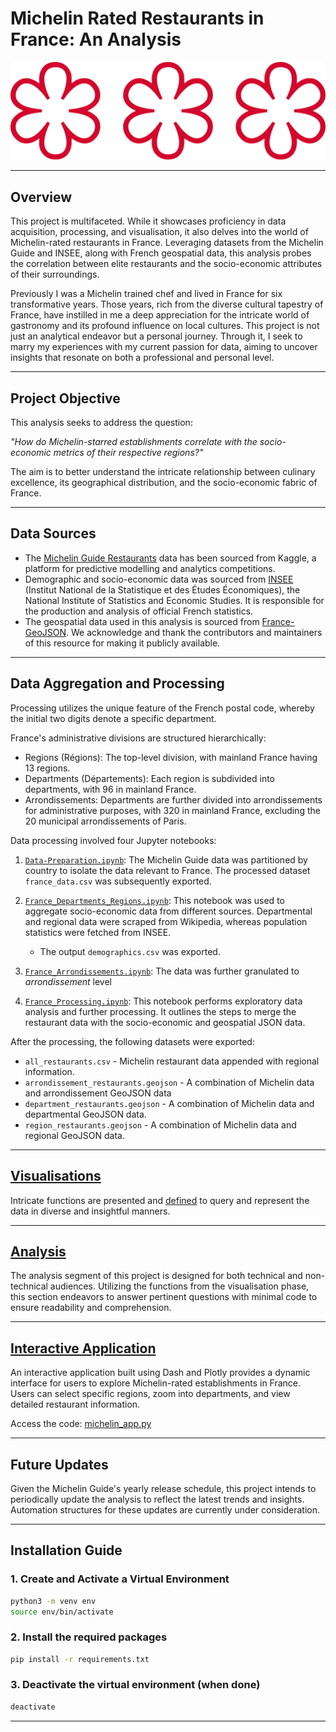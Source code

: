 # Michelin Rated Restaurants in France: An Analysis
![Michelin Star](Images/Etoile_Michelin.svg)

---

## Overview
This project is multifaceted. While it showcases proficiency in data acquisition, processing, and visualisation, it also delves into the world of Michelin-rated restaurants in France. Leveraging datasets from the Michelin Guide and INSEE, along with French geospatial data, this analysis probes the correlation between elite restaurants and the socio-economic attributes of their surroundings.

Previously I was a Michelin trained chef and lived in France for six transformative years. Those years, rich from the diverse cultural tapestry of France, have instilled in me a deep appreciation for the intricate world of gastronomy and its profound influence on local cultures. This project is not just an analytical endeavor but a personal journey. Through it, I seek to marry my experiences with my current passion for data, aiming to uncover insights that resonate on both a professional and personal level.


---

## Project Objective

This analysis seeks to address the question:

*"How do Michelin-starred establishments correlate with the socio-economic metrics of their respective regions?"* 

The aim is to better understand the intricate relationship between culinary excellence, its geographical distribution, and the socio-economic fabric of France.

---

## Data Sources
- The [Michelin Guide Restaurants](https://www.kaggle.com/datasets/ngshiheng/michelin-guide-restaurants-2021) data has been sourced from Kaggle, a platform for predictive modelling and analytics competitions.
- Demographic and socio-economic data was sourced from [INSEE](https://www.insee.fr/fr/accueil) (Institut National de la Statistique et des Études Économiques), the National Institute of Statistics and Economic Studies. It is responsible for the production and analysis of official French statistics.
- The geospatial data used in this analysis is sourced from [France-GeoJSON](https://france-geojson.gregoiredavid.fr). We acknowledge and thank the contributors and maintainers of this resource for making it publicly available.

---

## Data Aggregation and Processing
Processing utilizes the unique feature of the French postal code, whereby the initial two digits denote a specific department. 

France's administrative divisions are structured hierarchically:

- Regions (Régions): The top-level division, with mainland France having 13 regions.
- Departments (Départements): Each region is subdivided into departments, with 96 in mainland France.
- Arrondissements: Departments are further divided into arrondissements for administrative purposes, with 320 in mainland France, excluding the 20 municipal arrondissements of Paris.

Data processing involved four Jupyter notebooks:

1. [`Data-Preparation.ipynb`](Notebooks/Data-Preparation.ipynb): The Michelin Guide data was partitioned by country to isolate the data relevant to France. The processed dataset `france_data.csv` was subsequently exported.

2. [`France_Departments_Regions.ipynb`](Notebooks/France/France_Departments_Regions.ipynb): This notebook was used to aggregate socio-economic data from different sources. Departmental and regional data were scraped from Wikipedia, whereas population statistics were fetched from INSEE. 
   - The output `demographics.csv` was exported.

3. [`France_Arrondissements.ipynb`](Notebooks/France/France_Arrondissements.ipynb): The data was further granulated to *arrondissement* level

4. [`France_Processing.ipynb`](Notebooks/France/France_Processing.ipynb): This notebook performs exploratory data analysis and further processing. It outlines the steps to merge the restaurant data with the socio-economic and geospatial JSON data.

After the processing, the following datasets were exported:

- `all_restaurants.csv` - Michelin restaurant data appended with regional information.
- `arrondissement_restaurants.geojson` - A combination of Michelin data and arrondissement GeoJSON data
- `department_restaurants.geojson` - A combination of Michelin data and departmental GeoJSON data.
- `region_restaurants.geojson` - A combination of Michelin data and regional GeoJSON data.

---

## [Visualisations](Notebooks/France/France_Visualisations.ipynb)
Intricate functions are presented and [defined](Functions/functions_visualisation.py) to query and represent the data in diverse and insightful manners. 

---

## [Analysis](Notebooks/France/France_Analysis.ipynb)
The analysis segment of this project is designed for both technical and non-technical audiences. Utilizing the functions from the visualisation phase, this section endeavors to answer pertinent questions with minimal code to ensure readability and comprehension.

---
## [Interactive Application](https://michelin-france-2ed085da7e1c.herokuapp.com)
An interactive application built using Dash and Plotly provides a dynamic interface for users to explore Michelin-rated establishments in France. Users can select specific regions, zoom into departments, and view detailed restaurant information.

Access the code: [michelin_app.py](App/michelin_app.py)

---


## Future Updates
Given the Michelin Guide's yearly release schedule, this project intends to periodically update the analysis to reflect the latest trends and insights. Automation structures for these updates are currently under consideration.

---

## Installation Guide

### 1. Create and Activate a Virtual Environment
```bash
python3 -m venv env
source env/bin/activate
```

### 2. Install the required packages
```bash
pip install -r requirements.txt
```

### 3. Deactivate the virtual environment (when done)
```bash
deactivate
```
----

